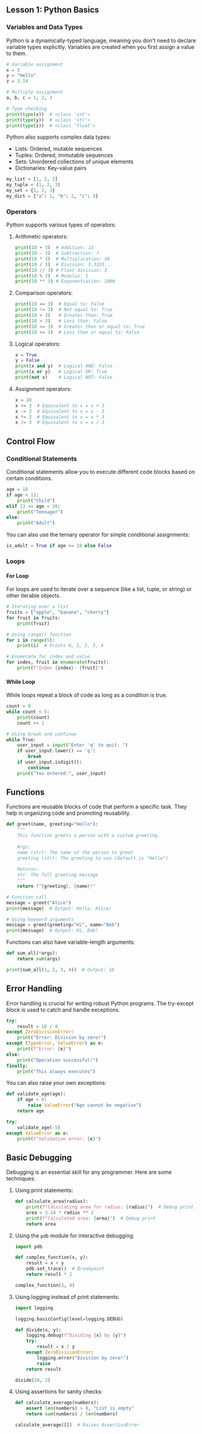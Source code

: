 

## Lesson 1: Python Basics

### Variables and Data Types

Python is a dynamically-typed language, meaning you don't need to declare variable types explicitly. Variables are created when you first assign a value to them.

```python
# Variable assignment
x = 5
y = "Hello"
z = 3.14

# Multiple assignment
a, b, c = 1, 2, 3

# Type checking
print(type(x))  # <class 'int'>
print(type(y))  # <class 'str'>
print(type(z))  # <class 'float'>
```

Python also supports complex data types:

- Lists: Ordered, mutable sequences
- Tuples: Ordered, immutable sequences
- Sets: Unordered collections of unique elements
- Dictionaries: Key-value pairs

```python
my_list = [1, 2, 3]
my_tuple = (1, 2, 3)
my_set = {1, 2, 3}
my_dict = {"a": 1, "b": 2, "c": 3}
```

### Operators

Python supports various types of operators:

1. Arithmetic operators:
   ```python
   print(10 + 3)  # Addition: 13
   print(10 - 3)  # Subtraction: 7
   print(10 * 3)  # Multiplication: 30
   print(10 / 3)  # Division: 3.3333...
   print(10 // 3) # Floor division: 3
   print(10 % 3)  # Modulus: 1
   print(10 ** 3) # Exponentiation: 1000
   ```

2. Comparison operators:
   ```python
   print(10 == 3)  # Equal to: False
   print(10 != 3)  # Not equal to: True
   print(10 > 3)   # Greater than: True
   print(10 < 3)   # Less than: False
   print(10 >= 3)  # Greater than or equal to: True
   print(10 <= 3)  # Less than or equal to: False
   ```

3. Logical operators:
   ```python
   x = True
   y = False
   print(x and y)  # Logical AND: False
   print(x or y)   # Logical OR: True
   print(not x)    # Logical NOT: False
   ```

4. Assignment operators:
   ```python
   x = 10
   x += 3  # Equivalent to x = x + 3
   x -= 3  # Equivalent to x = x - 3
   x *= 3  # Equivalent to x = x * 3
   x /= 3  # Equivalent to x = x / 3
   ```

## Control Flow

### Conditional Statements

Conditional statements allow you to execute different code blocks based on certain conditions.

```python
age = 18
if age < 13:
    print("Child")
elif 13 <= age < 20:
    print("Teenager")
else:
    print("Adult")
```

You can also use the ternary operator for simple conditional assignments:

```python
is_adult = True if age >= 18 else False
```

### Loops

#### For Loop

For loops are used to iterate over a sequence (like a list, tuple, or string) or other iterable objects.

```python
# Iterating over a list
fruits = ["apple", "banana", "cherry"]
for fruit in fruits:
    print(fruit)

# Using range() function
for i in range(5):
    print(i)  # Prints 0, 1, 2, 3, 4

# Enumerate for index and value
for index, fruit in enumerate(fruits):
    print(f"Index {index}: {fruit}")
```

#### While Loop

While loops repeat a block of code as long as a condition is true.

```python
count = 0
while count < 5:
    print(count)
    count += 1

# Using break and continue
while True:
    user_input = input("Enter 'q' to quit: ")
    if user_input.lower() == 'q':
        break
    if user_input.isdigit():
        continue
    print("You entered:", user_input)
```

## Functions

Functions are reusable blocks of code that perform a specific task. They help in organizing code and promoting reusability.

```python
def greet(name, greeting="Hello"):
    """
    This function greets a person with a custom greeting.
    
    Args:
    name (str): The name of the person to greet
    greeting (str): The greeting to use (default is "Hello")
    
    Returns:
    str: The full greeting message
    """
    return f"{greeting}, {name}!"

# Function call
message = greet("Alice")
print(message)  # Output: Hello, Alice!

# Using keyword arguments
message = greet(greeting="Hi", name="Bob")
print(message)  # Output: Hi, Bob!
```

Functions can also have variable-length arguments:

```python
def sum_all(*args):
    return sum(args)

print(sum_all(1, 2, 3, 4))  # Output: 10
```

## Error Handling

Error handling is crucial for writing robust Python programs. The try-except block is used to catch and handle exceptions.

```python
try:
    result = 10 / 0
except ZeroDivisionError:
    print("Error: Division by zero!")
except (TypeError, ValueError) as e:
    print(f"Error: {e}")
else:
    print("Operation successful!")
finally:
    print("This always executes")
```

You can also raise your own exceptions:

```python
def validate_age(age):
    if age < 0:
        raise ValueError("Age cannot be negative")
    return age

try:
    validate_age(-5)
except ValueError as e:
    print(f"Validation error: {e}")
```

## Basic Debugging

Debugging is an essential skill for any programmer. Here are some techniques:

1. Using print statements:
   ```python
   def calculate_area(radius):
       print(f"Calculating area for radius: {radius}")  # Debug print
       area = 3.14 * radius ** 2
       print(f"Calculated area: {area}")  # Debug print
       return area
   ```

2. Using the `pdb` module for interactive debugging:
   ```python
   import pdb

   def complex_function(x, y):
       result = x + y
       pdb.set_trace()  # Breakpoint
       return result * 2

   complex_function(3, 4)
   ```

3. Using logging instead of print statements:
   ```python
   import logging

   logging.basicConfig(level=logging.DEBUG)

   def divide(x, y):
       logging.debug(f"Dividing {x} by {y}")
       try:
           result = x / y
       except ZeroDivisionError:
           logging.error("Division by zero!")
           raise
       return result

   divide(10, 2)
   ```

4. Using assertions for sanity checks:
   ```python
   def calculate_average(numbers):
       assert len(numbers) > 0, "List is empty"
       return sum(numbers) / len(numbers)

   calculate_average([])  # Raises AssertionError
   ```


